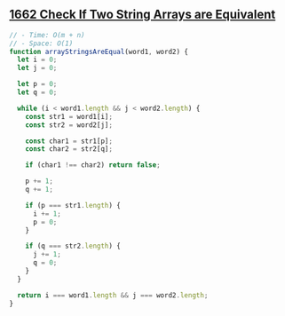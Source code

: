 ## [1662 Check If Two String Arrays are Equivalent](https://leetcode.com/problems/check-if-two-string-arrays-are-equivalent/description/)

<!-- notecardId: 1758920306199 -->

```js
// - Time: O(m + n)
// - Space: O(1)
function arrayStringsAreEqual(word1, word2) {
  let i = 0;
  let j = 0;

  let p = 0;
  let q = 0;

  while (i < word1.length && j < word2.length) {
    const str1 = word1[i];
    const str2 = word2[j];

    const char1 = str1[p];
    const char2 = str2[q];

    if (char1 !== char2) return false;

    p += 1;
    q += 1;

    if (p === str1.length) {
      i += 1;
      p = 0;
    }

    if (q === str2.length) {
      j += 1;
      q = 0;
    }
  }

  return i === word1.length && j === word2.length;
}
```

